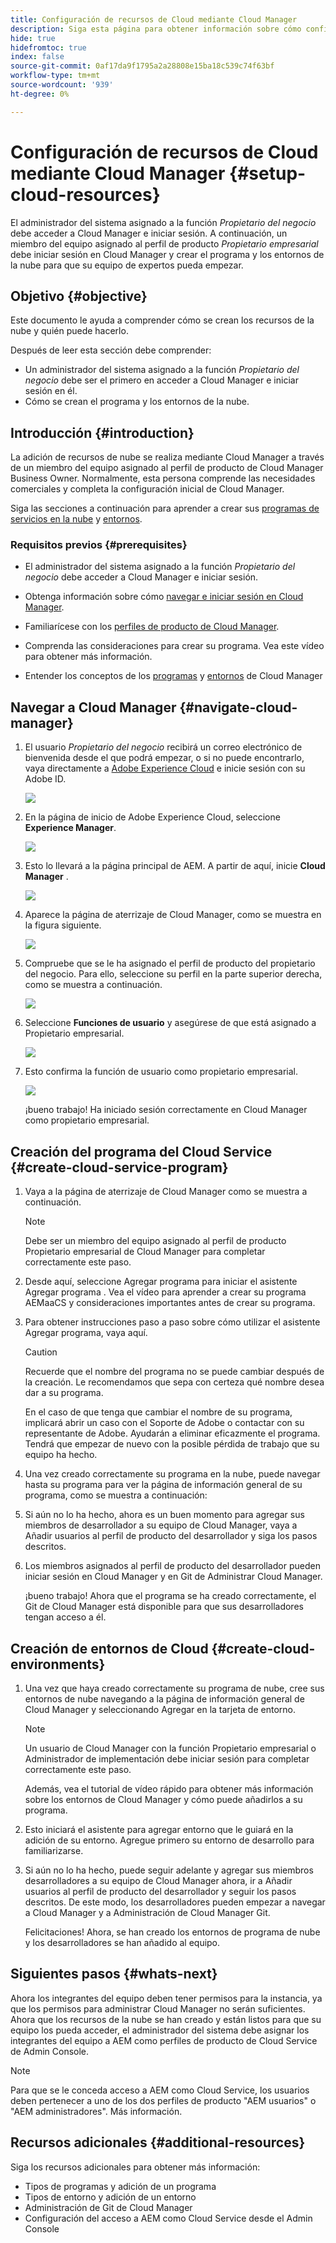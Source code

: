 ```yaml
---
title: Configuración de recursos de Cloud mediante Cloud Manager
description: Siga esta página para obtener información sobre cómo configurar los recursos de Cloud a través de Cloud Manager
hide: true
hidefromtoc: true
index: false
source-git-commit: 0af17da9f1795a2a28808e15ba18c539c74f63bf
workflow-type: tm+mt
source-wordcount: '939'
ht-degree: 0%

---
```


# Configuración de recursos de Cloud mediante Cloud Manager {#setup-cloud-resources}

El administrador del sistema asignado a la función *Propietario del negocio* debe acceder a Cloud Manager e iniciar sesión. A continuación, un miembro del equipo asignado al perfil de producto *Propietario empresarial* debe iniciar sesión en Cloud Manager y crear el programa y los entornos de la nube para que su equipo de expertos pueda empezar.

## Objetivo {#objective}

Este documento le ayuda a comprender cómo se crean los recursos de la nube y quién puede hacerlo.

Después de leer esta sección debe comprender:

* Un administrador del sistema asignado a la función *Propietario del negocio* debe ser el primero en acceder a Cloud Manager e iniciar sesión en él.
* Cómo se crean el programa y los entornos de la nube.

## Introducción {#introduction}

La adición de recursos de nube se realiza mediante Cloud Manager a través de un miembro del equipo asignado al perfil de producto de Cloud Manager Business Owner. Normalmente, esta persona comprende las necesidades comerciales y completa la configuración inicial de Cloud Manager.

Siga las secciones a continuación para aprender a crear sus [programas de servicios en la nube](#create-cloud-service-program) y [entornos](#create-cloud-environments).

### Requisitos previos {#prerequisites}

* El administrador del sistema asignado a la función *Propietario del negocio* debe acceder a Cloud Manager e iniciar sesión.

* Obtenga información sobre cómo [navegar e iniciar sesión en Cloud Manager](https://experienceleague.adobe.com/docs/experience-manager-cloud-service/onboarding/what-is-required/navigate-to-cloud-manager.html?lang=en).

* Familiarícese con los [perfiles de producto de Cloud Manager](https://experienceleague.adobe.com/docs/experience-manager-cloud-service/onboarding/onboarding-concepts/aem-cs-team-product-profiles.html?lang=en#cloud-manager-product-profiles).

* Comprenda las consideraciones para crear su programa. Vea este vídeo para obtener más información.

* Entender los conceptos de los [programas](https://experienceleague.adobe.com/docs/experience-manager-cloud-service/onboarding/getting-access/understand-program-types.html?lang=en) y [entornos](https://experienceleague.adobe.com/docs/experience-manager-cloud-service/implementing/using-cloud-manager/manage-environments.html?lang=en) de Cloud Manager

## Navegar a Cloud Manager {#navigate-cloud-manager}

1. El usuario *Propietario del negocio* recibirá un correo electrónico de bienvenida desde el que podrá empezar, o si no puede encontrarlo, vaya directamente a [Adobe Experience Cloud](https://experience.adobe.com/#/@ccs/home) e inicie sesión con su Adobe ID.

   ![](/help/onboarding/onboarding-journey/assets/setup-resources1.png)

1. En la página de inicio de Adobe Experience Cloud, seleccione **Experience Manager**.

   ![](/help/onboarding/onboarding-journey/assets/setup-resources2.png)

1. Esto lo llevará a la página principal de AEM. A partir de aquí, inicie **Cloud Manager** .

   ![](/help/onboarding/onboarding-journey/assets/setup-resources3.png)

1. Aparece la página de aterrizaje de Cloud Manager, como se muestra en la figura siguiente.

   ![](/help/onboarding/onboarding-journey/assets/setup-resources4.png)

1. Compruebe que se le ha asignado el perfil de producto del propietario del negocio. Para ello, seleccione su perfil en la parte superior derecha, como se muestra a continuación.

   ![](/help/onboarding/onboarding-journey/assets/setup-resources5.png)

1. Seleccione **Funciones de usuario** y asegúrese de que está asignado a Propietario empresarial.

   ![](/help/onboarding/onboarding-journey/assets/setup-resources6.png)

1. Esto confirma la función de usuario como propietario empresarial.

   ![](/help/onboarding/onboarding-journey/assets/setup-resources7.png)

   ¡bueno trabajo! Ha iniciado sesión correctamente en Cloud Manager como propietario empresarial.

## Creación del programa del Cloud Service {#create-cloud-service-program}


1. Vaya a la página de aterrizaje de Cloud Manager como se muestra a continuación.

   >[!NOTE]
   >Debe ser un miembro del equipo asignado al perfil de producto Propietario empresarial de Cloud Manager para completar correctamente este paso.

1. Desde aquí, seleccione Agregar programa para iniciar el asistente Agregar programa . Vea el vídeo para aprender a crear su programa AEMaaCS y consideraciones importantes antes de crear su programa.

1. Para obtener instrucciones paso a paso sobre cómo utilizar el asistente Agregar programa, vaya aquí.

   >[!CAUTION]
   >Recuerde que el nombre del programa no se puede cambiar después de la creación. Le recomendamos que sepa con certeza qué nombre desea dar a su programa.

   En el caso de que tenga que cambiar el nombre de su programa, implicará abrir un caso con el Soporte de Adobe o contactar con su representante de Adobe. Ayudarán a eliminar eficazmente el programa. Tendrá que empezar de nuevo con la posible pérdida de trabajo que su equipo ha hecho.

1. Una vez creado correctamente su programa en la nube, puede navegar hasta su programa para ver la página de información general de su programa, como se muestra a continuación:

1. Si aún no lo ha hecho, ahora es un buen momento para agregar sus miembros de desarrollador a su equipo de Cloud Manager, vaya a Añadir usuarios al perfil de producto del desarrollador y siga los pasos descritos.

1. Los miembros asignados al perfil de producto del desarrollador pueden iniciar sesión en Cloud Manager y en Git de Administrar Cloud Manager.


   ¡bueno trabajo! Ahora que el programa se ha creado correctamente, el Git de Cloud Manager está disponible para que sus desarrolladores tengan acceso a él.


## Creación de entornos de Cloud {#create-cloud-environments}

1. Una vez que haya creado correctamente su programa de nube, cree sus entornos de nube navegando a la página de información general de Cloud Manager y seleccionando Agregar en la tarjeta de entorno.

   >[!NOTE]
   >Un usuario de Cloud Manager con la función Propietario empresarial o Administrador de implementación debe iniciar sesión para completar correctamente este paso.

   Además, vea el tutorial de vídeo rápido para obtener más información sobre los entornos de Cloud Manager y cómo puede añadirlos a su programa.

1. Esto iniciará el asistente para agregar entorno que le guiará en la adición de su entorno. Agregue primero su entorno de desarrollo para familiarizarse.

1. Si aún no lo ha hecho, puede seguir adelante y agregar sus miembros desarrolladores a su equipo de Cloud Manager ahora, ir a Añadir usuarios al perfil de producto del desarrollador y seguir los pasos descritos. De este modo, los desarrolladores pueden empezar a navegar a Cloud Manager y a Administración de Cloud Manager Git.


   Felicitaciones! Ahora, se han creado los entornos de programa de nube y los desarrolladores se han añadido al equipo.

## Siguientes pasos {#whats-next}

Ahora los integrantes del equipo deben tener permisos para la instancia, ya que los permisos para administrar Cloud Manager no serán suficientes. Ahora que los recursos de la nube se han creado y están listos para que su equipo los pueda acceder, el administrador del sistema debe asignar los integrantes del equipo a AEM como perfiles de producto de Cloud Service de Admin Console.

>[!NOTE]
>Para que se le conceda acceso a AEM como Cloud Service, los usuarios deben pertenecer a uno de los dos perfiles de producto &quot;AEM usuarios&quot; o &quot;AEM administradores&quot;. Más información.

## Recursos adicionales {#additional-resources}

Siga los recursos adicionales para obtener más información:

* Tipos de programas y adición de un programa
* Tipos de entorno y adición de un entorno
* Administración de Git de Cloud Manager
* Configuración del acceso a AEM como Cloud Service desde el Admin Console
